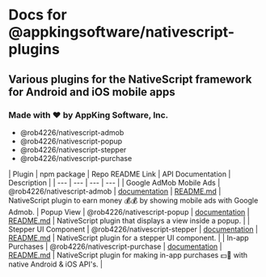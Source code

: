 # Docs for @appkingsoftware/nativescript-plugins

## Various plugins for the NativeScript framework for Android and iOS mobile apps

### Made with ❤️ by AppKing Software, Inc.

- @rob4226/nativescript-admob
- @rob4226/nativescript-popup
- @rob4226/nativescript-stepper
- @rob4226/nativescript-purchase

| Plugin | npm package | Repo README Link | API Documentation | Description |
| --- | --- | --- | --- |
| Google AdMob Mobile Ads | @rob4226/nativescript-admob | [documentation](docs/nativescript-admob) | [README.md](packages/nativescript-admob/README.md) | NativeScript plugin to earn money 💰💰 by showing mobile ads with Google Admob.
| Popup View | @rob4226/nativescript-popup | [documentation](docs/nativescript-popup) | [README.md](packages/nativescript-popup/README.md) | NativeScript plugin that displays a view inside a popup. |
| Stepper UI Component | @rob4226/nativescript-stepper | [documentation](docs/nativescript-stepper) | [README.md](packages/nativescript-stepper/README.md) | NativeScript plugin for a stepper UI component. |
| In-app Purchases | @rob4226/nativescript-purchase | [documentation](docs/nativescript-purchase) | [README.md](packages/nativescript-purchase/README.md) | NativeScript plugin for making in-app purchases 💵🛒 with native Android & iOS API's. |


